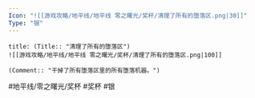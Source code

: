 ```yaml
---
Icon: "![[游戏攻略/地平线/地平线 零之曙光/奖杯/清理了所有的堕落区.png|30]]"
Type: "银"
---
```

```ad-common-silver-trophy
title: (Title:: "清理了所有的堕落区")
![[游戏攻略/地平线/地平线 零之曙光/奖杯/清理了所有的堕落区.png|100]]

(Comment:: "干掉了所有堕落区里的所有堕落机器。")
```

#地平线/零之曙光/奖杯 #奖杯 #银
